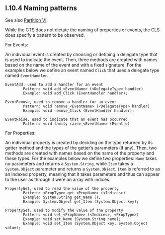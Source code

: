 ## I.10.4 Naming patterns

See also [Partition VI](vi.d-class-library-design-guidelines.md).

While the CTS does not dictate the naming of properties or events, the CLS does specify a pattern to be observed.

For Events:

An individual event is created by choosing or defining a delegate type that is used to indicate the event. Then, three methods are created with names based on the name of the event and with a fixed signature. For the examples below we define an event named `Click` that uses a delegate type named `EventHandler`.

 ```
 EventAdd, used to add a handler for an event
         Pattern: void add_<EventName> (<DelegateType> handler)
         Example: void add_Click (EventHandler handler);
 
 EventRemove, used to remove a handler for an event
         Pattern: void remove_<EventName> (<DelegateType> handler)
         Example: void remove_Click (EventHandler handler); 
 
 EventRaise, used to indicate that an event has occurred
         Pattern: void family raise_<EventName> (Event e)
 ```

For Properties:

An individual property is created by deciding on the type returned by its getter method and the types of the getter’s parameters (if any). Then, two methods are created with names based on the name of the property and these types. For the examples below we define two properties: `Name` takes no parameters and returns a `System.String`, while `Item` takes a `System.Object` parameter and returns a `System.Object`. `Item` is referred to as an indexed property, meaning that it takes parameters and thus can appear to the user as through it were an array with indices.

 ```
 PropertyGet, used to read the value of the property
         Pattern: <PropType> get_<PropName> (<Indices>)
         Example: System.String get_Name ();
         Example: System.Object get_Item (System.Object key); 
 
 PropertySet, used to modify the value of the property
         Pattern: void set_<PropName> (<Indices>, <PropType>)
         Example: void set_Name (System.String name);
         Example: void set_Item (System.Object key, System.Object value);
 ```
